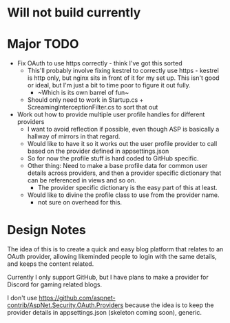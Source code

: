 ﻿# Will not build currently

# Major TODO
* Fix OAuth to use https correctly - think I've got this sorted
	* This'll probably involve fixing kestrel to correctly use https - kestrel is http only, but nginx sits in front of it for my set up. This isn't good or ideal, but I'm just a bit to time poor to figure it out fully.
		* ~Which is its own barrel of fun~
	* Should only need to work in Startup.cs + ScreamingInterceptionFilter.cs to sort that out
* Work out how to provide multiple user profile handles for different providers
	* I want to avoid reflection if possible, even though ASP is basically a hallway of mirrors in that regard.
	* Would like to have it so it works out the user profile provider to call based on the provider defined in appsettings.json
	* So for now the profile stuff is hard coded to GitHub specific.
	* Other thing: Need to make a base profile data for common user details across providers, and then a provider specific dictionary that can be referenced in views and so on.
		* The provider specific dictionary is the easy part of this at least.
	* Would like to divine the profile class to use from the provider name.
		* not sure on overhead for this.

# Design Notes
The idea of this is to create a quick and easy blog platform that relates to an OAuth provider, allowing likeminded people to login with the same details, and keeps the content related.

Currently I only support GitHub, but I have plans to make a provider for Discord for gaming related blogs.

I don't use https://github.com/aspnet-contrib/AspNet.Security.OAuth.Providers because the idea is to keep the provider details in appsettings.json (skeleton coming soon), generic.